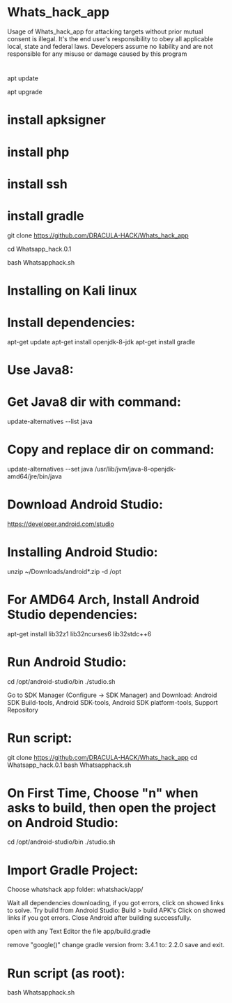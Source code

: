 # Whats_hack_app




Usage of Whats_hack_app for attacking targets without prior mutual consent is illegal. It's the end user's responsibility to obey all applicable local, state and federal laws. Developers assume no liability and are not responsible for any misuse or damage caused by this program



#
apt update


apt upgrade

# install apksigner


# install php

# install ssh

# install gradle


git clone https://github.com/DRACULA-HACK/Whats_hack_app


cd Whatsapp_hack.0.1


bash Whatsapphack.sh


# Installing on Kali linux

# Install dependencies:
 apt-get update
 apt-get install openjdk-8-jdk
 apt-get install gradle

# Use Java8:
# Get Java8 dir with command:
 update-alternatives --list java

# Copy and replace dir on command:
 update-alternatives --set java /usr/lib/jvm/java-8-openjdk-amd64/jre/bin/java

# Download Android Studio:
https://developer.android.com/studio

# Installing Android Studio:
 unzip ~/Downloads/android*.zip -d /opt

# For AMD64 Arch, Install Android Studio dependencies:
 apt-get install lib32z1 lib32ncurses6 lib32stdc++6


# Run Android Studio:
 cd /opt/android-studio/bin
 ./studio.sh

Go to SDK Manager (Configure -> SDK Manager) and Download:
Android SDK Build-tools, Android SDK-tools, Android SDK platform-tools, Support Repository

# Run script:
 git clone https://github.com/DRACULA-HACK/Whats_hack_app
 cd Whatsapp_hack.0.1
 bash Whatsapphack.sh


# On First Time, Choose "n" when asks to build, then open the project on Android Studio:
cd /opt/android-studio/bin
./studio.sh

# Import Gradle Project:
Choose whatshack app folder: whatshack/app/


Wait all dependencies downloading, if you got errors, click on showed links to solve.
Try build from Android Studio: Build > build APK's
Click on showed links if you got errors.
Close Android after building successfully.

open with any Text Editor the file app/build.gradle

remove "google()"
change gradle version from: 3.4.1 to: 2.2.0
save and exit.

# Run script (as root):
 bash Whatsapphack.sh
